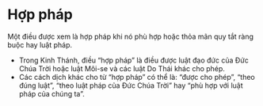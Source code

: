 # Hợp pháp

Một điều được xem là hợp pháp khi nó phù hợp hoặc thỏa mãn quy tắt ràng buộc hay luật pháp.
- Trong Kinh Thánh, điều “hợp pháp” là điều được luật đạo đức của Đức Chúa Trời hoặc luật Môi-se và các luật Do Thái khác cho phép.  
- Các cách dịch khác cho từ “hợp pháp” có thể là: “được cho phép”, “theo đúng luật”, “theo luật pháp của Đức Chúa Trời” hay “phù hợp với luật pháp của chúng ta”.

